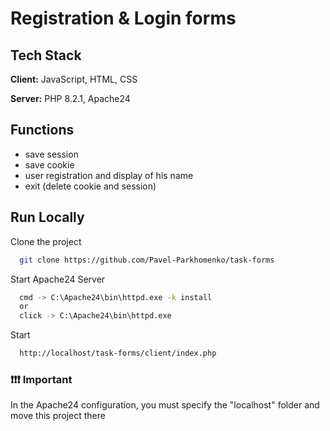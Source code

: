 
# Registration & Login forms

## Tech Stack

**Client:** JavaScript, HTML, CSS

**Server:** PHP 8.2.1, Apache24

## Functions
- save session
- save cookie
- user registration and display of his name
- exit (delete cookie and session)


## Run Locally

Clone the project

```bash
  git clone https://github.com/Pavel-Parkhomenko/task-forms
```

Start Apache24 Server

```bash
  cmd -> C:\Apache24\bin\httpd.exe -k install
  or
  click -> C:\Apache24\bin\httpd.exe
```

Start

```bash
  http://localhost/task-forms/client/index.php
```

### ❗❗❗ Important
In the Apache24 configuration, you must specify the "localhost" folder and move this project there
